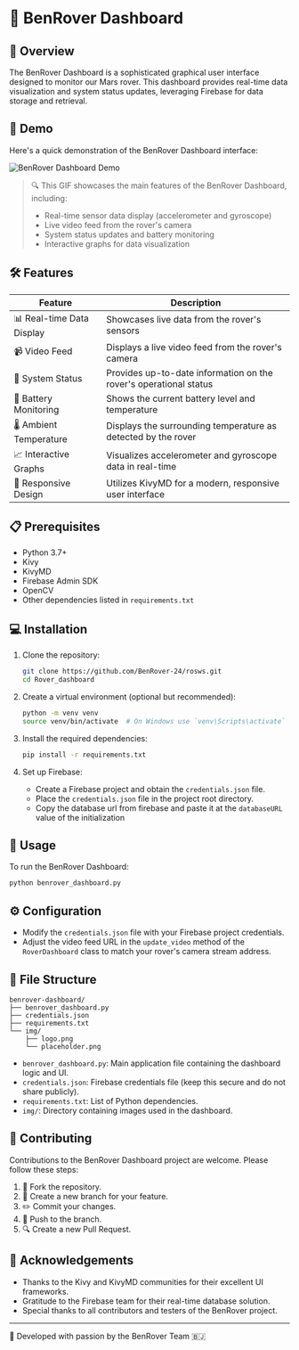 # 🚀 BenRover Dashboard

## 🌟 Overview

The BenRover Dashboard is a sophisticated graphical user interface designed to monitor our Mars rover. This dashboard provides real-time data visualization and system status updates, leveraging Firebase for data storage and retrieval.

## 🎥 Demo

Here's a quick demonstration of the BenRover Dashboard interface:

![BenRover Dashboard Demo](./images/demo.gif)

> 🔍 This GIF showcases the main features of the BenRover Dashboard, including:
> - Real-time sensor data display (accelerometer and gyroscope)
> - Live video feed from the rover's camera
> - System status updates and battery monitoring
> - Interactive graphs for data visualization

## 🛠️ Features

| Feature | Description |
|---------|-------------|
| 📊 Real-time Data Display | Showcases live data from the rover's sensors |
| 📹 Video Feed | Displays a live video feed from the rover's camera |
| 🚦 System Status | Provides up-to-date information on the rover's operational status |
| 🔋 Battery Monitoring | Shows the current battery level and temperature |
| 🌡️ Ambient Temperature | Displays the surrounding temperature as detected by the rover |
| 📈 Interactive Graphs | Visualizes accelerometer and gyroscope data in real-time |
| 📱 Responsive Design | Utilizes KivyMD for a modern, responsive user interface |

## 📋 Prerequisites

- Python 3.7+
- Kivy
- KivyMD
- Firebase Admin SDK
- OpenCV
- Other dependencies listed in `requirements.txt`

## 💻 Installation

1. Clone the repository:
   ```bash
   git clone https://github.com/BenRover-24/rosws.git
   cd Rover_dashboard
   ```

2. Create a virtual environment (optional but recommended):
   ```bash
   python -m venv venv
   source venv/bin/activate  # On Windows use `venv\Scripts\activate`
   ```

3. Install the required dependencies:
   ```bash
   pip install -r requirements.txt
   ```

4. Set up Firebase:
   - Create a Firebase project and obtain the `credentials.json` file.
   - Place the `credentials.json` file in the project root directory.
   - Copy the database url from firebase and paste it at the `databaseURL` value of the initialization

## 🚀 Usage

To run the BenRover Dashboard:

```bash
python benrover_dashboard.py
```

## ⚙️ Configuration

- Modify the `credentials.json` file with your Firebase project credentials.
- Adjust the video feed URL in the `update_video` method of the `RoverDashboard` class to match your rover's camera stream address.

## 📁 File Structure

```
benrover-dashboard/
├── benrover_dashboard.py
├── credentials.json
├── requirements.txt
└── img/
    ├── logo.png
    └── placeholder.png
```

- `benrover_dashboard.py`: Main application file containing the dashboard logic and UI.
- `credentials.json`: Firebase credentials file (keep this secure and do not share publicly).
- `requirements.txt`: List of Python dependencies.
- `img/`: Directory containing images used in the dashboard.

## 🤝 Contributing

Contributions to the BenRover Dashboard project are welcome. Please follow these steps:

1. 🍴 Fork the repository.
2. 🌿 Create a new branch for your feature.
3. ✏️ Commit your changes.
4. 🚀 Push to the branch.
5. 🔍 Create a new Pull Request.

## 🙏 Acknowledgements

- Thanks to the Kivy and KivyMD communities for their excellent UI frameworks.
- Gratitude to the Firebase team for their real-time database solution.
- Special thanks to all contributors and testers of the BenRover project.

---

🌟 Developed with passion by the BenRover Team 🇧🇯
